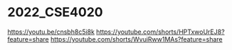 # 2022_CSE4020

https://youtu.be/cnsbh8c5i8k
https://youtube.com/shorts/HPTxwoUrEJ8?feature=share
https://youtube.com/shorts/WvuiRww1MAs?feature=share
